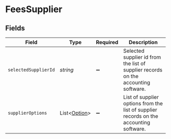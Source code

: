 # FeesSupplier


## Fields

| Field                                                                                  | Type                                                                                   | Required                                                                               | Description                                                                            |
| -------------------------------------------------------------------------------------- | -------------------------------------------------------------------------------------- | -------------------------------------------------------------------------------------- | -------------------------------------------------------------------------------------- |
| `selectedSupplierId`                                                                   | *string*                                                                               | :heavy_minus_sign:                                                                     | Selected supplier id from the list of supplier records on the accounting software.     |
| `supplierOptions`                                                                      | List<[Option](../../models/shared/Option.md)>                                          | :heavy_minus_sign:                                                                     | List of supplier options from the list of supplier records on the accounting software. |